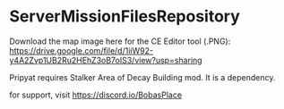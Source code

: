 # ServerMissionFilesRepository

Download the map image here for the CE Editor tool (.PNG): https://drive.google.com/file/d/1iiW92-y4A2Zvp1UB2Ru2HEhZ3oB7oIS3/view?usp=sharing




Pripyat requires Stalker Area of Decay Building mod. It is a dependency.


for support, visit https://discord.io/BobasPlace
